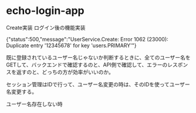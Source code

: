 # echo-login-app

Create実装
ログイン後の機能実装

{"status":500,"message":"UserService.Create: Error 1062 (23000): Duplicate entry '12345678' for key 'users.PRIMARY'"}

既に登録されているユーザー名じゃないか判断するときに、全てのユーザー名をGETして、バックエンドで確認するのと、API側で確認して、エラーのレスポンスを返すのと、どっちの方が効率がいいのか。

セッション管理はIDで行って、ユーザー名変更の時は、そのIDを使ってユーザー名変更する。

ユーザー名存在しない時
